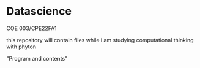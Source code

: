 # Datascience

COE 003/CPE22FA1

this repository will contain files while i am studying computational thinking with phyton

"Program and contents"
